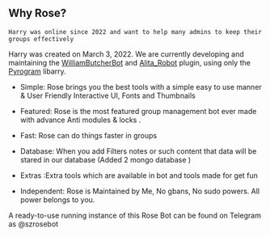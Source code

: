 ## Why Rose?
```
Harry was online since 2022 and want to help many admins to keep their groups effectively
```

Harry was created on March 3, 2022. We are currently developing and maintaining the [WilliamButcherBot](https://github.com/thehamkercat/WilliamButcherBot) and [Alita_Robot](https://github.com/Divkix/Alita_Robot/) plugin, using only the [Pyrogram](https://docs.pyrogram.org/) libarry.

- Simple: Rose brings you the best tools with a simple easy to use manner & User Friendly Interactive UI, Fonts and Thumbnails

- Featured: Rose is the most featured group management bot ever made with advance Anti modules & locks .

- Fast: Rose can do things faster in groups

- Database: When you add Filters notes or such content that data will be stared in our database (Added 2 mongo database )

- Extras :Extra tools which are available in bot and tools made for get fun

- Independent: Rose is Maintained by Me, No gbans, No sudo powers. All power belongs to you.

A ready-to-use running instance of this Rose Bot can be found on Telegram as @szrosebot
